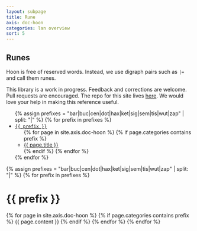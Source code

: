 ```yaml
---
layout: subpage
title: Rune
axis: doc-hoon
categories: lan overview
sort: 5
---
```


## Runes

Hoon is free of reserved words. Instead, we use digraph pairs such as `|=` and call them runes. 

This library is a work in progress. Feedback and corrections are welcome. Pull requests are encouraged. The repo for this site lives [here](https://github.com/urbit/urbit.github.io). We would love your help in making this reference useful.

<div class="subnav">
<ul>
{% assign prefixes = "bar|buc|cen|dot|hax|ket|sig|sem|tis|wut|zap" | split: "|" %}
{% for prefix in prefixes %}
<li>
<a href="#{{ prefix }}" class="section"><code>{{ prefix }}</code></a>
<a href="#" class="expand"></a>
<ul>
{% for page in site.axis.doc-hoon %}
{% if page.categories contains prefix %}
<li>
<a href="#{{ page.title }}">{{ page.title }}</a>
</li>
{% endif %}
{% endfor %}
</ul>
</li>
{% endfor %}
</ul>
</div>

{% assign prefixes = "bar|buc|cen|dot|hax|ket|sig|sem|tis|wut|zap" | split: "|" %}
{% for prefix in prefixes %}
<h1 id="{{ prefix }}">{{ prefix }}</h1>
{% for page in site.axis.doc-hoon %}
{% if page.categories contains prefix %}
{{ page.content }}
{% endif %}
{% endfor %}
{% endfor %}